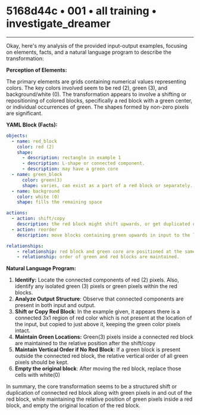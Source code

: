 # 5168d44c • 001 • all training • investigate_dreamer

---
Okay, here's my analysis of the provided input-output examples, focusing on elements, facts, and a natural language program to describe the transformation:

**Perception of Elements:**

The primary elements are grids containing numerical values representing colors. The key colors involved seem to be red (2), green (3), and background/white (0).  The transformation appears to involve a shifting or repositioning of colored blocks, specifically a red block with a green center, or individual occurrences of green. The shapes formed by non-zero pixels are significant.

**YAML Block (Facts):**



```yaml
objects:
  - name: red_block
    color: red (2)
    shape:
      - description: rectangle in example 1
      - description: L-shape or connected component.
      - description: may have a green core
  - name: green_block
      color: green(3)
      shape: varies, can exist as a part of a red block or separately.
  - name: background
    color: white (0)
    shape: fills the remaining space

actions:
  - action: shift/copy
    description: the red block might shift upwards, or get duplicated on the upper side
  - action: reorder
    description: move blocks containing green upwards in input to the location of the similar shape in output

relationships:
    - relationship: red block and green core are positioned at the same place relative to each other
    - relationship: order of green and red blocks are maintained.

```



**Natural Language Program:**

1.  **Identify:** Locate the connected components of red (2) pixels. Also, identify any isolated green (3) pixels or green pixels within the red blocks.
2.  **Analyze Output Structure**: Observe that connected components are present in both input and output.
3.  **Shift or Copy Red Block**: In the example given, it appears there is a connected 3x1 region of red color which is not present at the location of the input, but copied to just above it, keeping the green color pixels intact.
4. **Maintain Green Locations:** Green(3) pixels inside a connected red block are maintained to the relative position after the shift/copy
5. **Maintain Vertical Order if No Red Block**: If a green block is present outside the connected red block, the relative vertical order of all green pixels should be kept.
6. **Empty the original block**: After moving the red block, replace those cells with white(0)

In summary, the core transformation seems to be a structured shift or duplication of connected red block along with green pixels in and out of the red block, while maintaining the relative position of green pixels inside a red block, and empty the original location of the red block.



